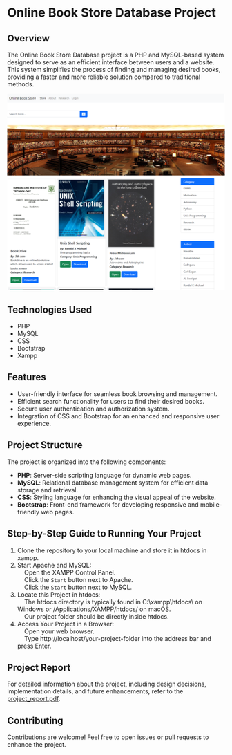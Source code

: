 # Online Book Store Database Project

## Overview

The Online Book Store Database project is a PHP and MySQL-based system designed to serve as an efficient interface between users and a website. This system simplifies the process of finding and managing desired books, providing a faster and more reliable solution compared to traditional methods.

![Alt Text](img/project4-1.png)


## Technologies Used

- PHP
- MySQL
- CSS
- Bootstrap
- Xampp

## Features

- User-friendly interface for seamless book browsing and management.
- Efficient search functionality for users to find their desired books.
- Secure user authentication and authorization system.
- Integration of CSS and Bootstrap for an enhanced and responsive user experience.

## Project Structure

The project is organized into the following components:

- **PHP**: Server-side scripting language for dynamic web pages.
- **MySQL**: Relational database management system for efficient data storage and retrieval.
- **CSS**: Styling language for enhancing the visual appeal of the website.
- **Bootstrap**: Front-end framework for developing responsive and mobile-friendly web pages.

## Step-by-Step Guide to Running Your Project

1. Clone the repository to your local machine and store it in htdocs in xampp.
2. Start Apache and MySQL:<br>
    &nbsp;&nbsp;&nbsp;&nbsp;Open the XAMPP Control Panel.<br>
    &nbsp;&nbsp;&nbsp;&nbsp;Click the `Start` button next to Apache.<br>
    &nbsp;&nbsp;&nbsp;&nbsp;Click the `Start` button next to MySQL.
3. Locate this Project in htdocs:<br>
    &nbsp;&nbsp;&nbsp;&nbsp;The htdocs directory is typically found in C:\xampp\htdocs\ on Windows or /Applications/XAMPP/htdocs/ on macOS.<br>
    &nbsp;&nbsp;&nbsp;&nbsp;Our project folder should be directly inside htdocs.
4. Access Your Project in a Browser:<br>
    &nbsp;&nbsp;&nbsp;&nbsp;Open your web browser.<br>
    &nbsp;&nbsp;&nbsp;&nbsp;Type http://localhost/your-project-folder into the address bar and press Enter.


## Project Report

For detailed information about the project, including design decisions, implementation details, and future enhancements, refer to the [project_report.pdf](https://github.com/kushalac/database_project/files/8885424/project_report.pdf).

## Contributing

Contributions are welcome! Feel free to open issues or pull requests to enhance the project.


